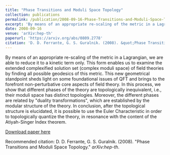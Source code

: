 ```yaml
---
title: "Phase Transitions and Moduli Space Topology"
collection: publications
permalink: /publication/2008-09-16-Phase-Transitions-and-Moduli-Space-Topology
excerpt: 'By means of an appropriate re-scaling of the metric in a Lagrangian, we are able to reduce it to a kinetic term only. This form enables us to examine the extended complexified solution set (complex moduli space) of field theories by finding all possible geodesics of this metric. This new geometrical standpoint sheds light on some foundational issues of QFT and brings to the forefront non-perturbative core aspects of field theory. In this process, we show that different phases of the theory are topologically inequivalent, i.e., their moduli space has distinct topologies. Moreover, the different phases are related by "duality transformations", which are established by the modular structure of the theory. In conclusion, after the topological structure is elucidated, it is possible to use the Euler Characteristic in order to topologically quantize the theory, in resonance with the content of the Atiyah-Singer Index theorem.'
date: 2008-09-16
venue: 'arXiv:hep-th'
paperurl: 'https://arxiv.org/abs/0809.2778'
citation: 'D. D. Ferrante, G. S. Guralnik. (2008). &quot;Phase Transitions and Moduli Space Topology.&quot; <i>arXiv:hep-th</i>.'
---
```

By means of an appropriate re-scaling of the metric in a Lagrangian, we are able to reduce it to a kinetic term only. This form enables us to examine the extended complexified solution set (complex moduli space) of field theories by finding all possible geodesics of this metric. This new geometrical standpoint sheds light on some foundational issues of QFT and brings to the forefront non-perturbative core aspects of field theory. In this process, we show that different phases of the theory are topologically inequivalent, i.e., their moduli space has distinct topologies. Moreover, the different phases are related by "duality transformations", which are established by the modular structure of the theory. In conclusion, after the topological structure is elucidated, it is possible to use the Euler Characteristic in order to topologically quantize the theory, in resonance with the content of the Atiyah-Singer Index theorem.

[Download paper here](https://arxiv.org/abs/abs/0809.2778)

Recommended citation: D. D. Ferrante, G. S. Guralnik. (2008). "Phase Transitions and Moduli Space Topology." <i>arXiv:hep-th</i>.
